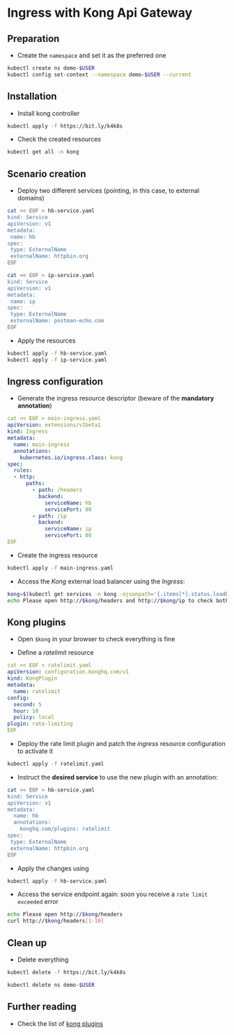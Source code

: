 # Ingress with Kong Api Gateway

## Preparation

* Create the `namespace` and set it as the preferred one

```bash
kubectl create ns demo-$USER
kubectl config set-context --namespace demo-$USER --current
```

## Installation

* Install kong controller

```bash
kubectl apply -f https://bit.ly/k4k8s
```

* Check the created resources

```bash
kubectl get all -n kong
```

## Scenario creation

* Deploy two different services (pointing, in this case, to external domains)

```bash
cat << EOF > hb-service.yaml
kind: Service
apiVersion: v1
metadata:
 name: hb
spec:
 type: ExternalName
 externalName: httpbin.org
EOF

cat << EOF > ip-service.yaml
kind: Service
apiVersion: v1
metadata:
 name: ip
spec:
 type: ExternalName
 externalName: postman-echo.com
EOF
```

* Apply the resources

```bash
kubectl apply -f hb-service.yaml
kubectl apply -f ip-service.yaml
```

## Ingress configuration

* Generate the ingress resource descriptor (beware of the **mandatory annotation**)

```yaml
cat << EOF > main-ingress.yaml
apiVersion: extensions/v1beta1
kind: Ingress
metadata:
  name: main-ingress
  annotations:
    kubernetes.io/ingress.class: kong
spec:
  rules:
  - http:
      paths:
        - path: /headers
          backend:
            serviceName: hb
            servicePort: 80
        - path: /ip
          backend:
            serviceName: ip
            servicePort: 80
EOF
```
* Create the ingress resource

```bash
kubectl apply -f main-ingress.yaml
```

* Access the *Kong* external load balancer using the *Ingress*:

```bash
kong=$(kubectl get services -n kong -ojsonpath='{.items[*].status.loadBalancer.ingress[0].hostname}')
echo Please open http://$kong/headers and http://$kong/ip to check both websites.
```

## Kong plugins

* Open `$kong` in your browser to check everything is fine

* Define a *ratelimit* resource

```yaml
cat << EOF > ratelimit.yaml
apiVersion: configuration.konghq.com/v1
kind: KongPlugin
metadata:
  name: ratelimit
config: 
  second: 5
  hour: 10
  policy: local
plugin: rate-limiting
EOF
```

* Deploy the rate limit plugin and patch the *ingress* resource configuration to activate it

```bash
kubectl apply -f ratelimit.yaml
```

* Instruct the **desired service** to use the new plugin with an annotation:

```bash
cat << EOF > hb-service.yaml
kind: Service
apiVersion: v1
metadata:
  name: hb
  annotations:
    konghq.com/plugins: ratelimit
spec:
 type: ExternalName
 externalName: httpbin.org
EOF
```

* Apply the changes using

```bash
kubectl apply -f hb-service.yaml
```

* Access the service endpoint again: soon you receive a `rate limit exceeded` error

```bash
echo Please open http://$kong/headers
curl http://$kong/headers[1-10]
```

## Clean up

* Delete everything 

```bash
kubectl delete -f https://bit.ly/k4k8s

kubectl delete ns demo-$USER
```

## Further reading

* Check the list of [kong plugins](https://docs.konghq.com/hub/)
